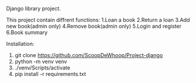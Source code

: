 Django library project.

This project contain diffrent functions:
1.Loan a book
2.Return a loan
3.Add new book(admin only)
4.Remove book(admin only)
5.Login and register
6.Book summary

Installation:
1. git clone https://github.com/ScoopDeWhoop/Project-django
2. python -m venv venv
3. ./venv/Scripts/activate
4. pip install -r requirements.txt


